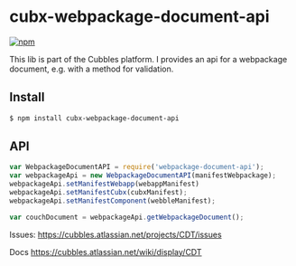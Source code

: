 # cubx-webpackage-document-api

[![npm][npm-image]][npm-url]

This lib is part of the Cubbles platform. I provides an api for a webpackage document, e.g. with a method for validation.

## Install

```sh
$ npm install cubx-webpackage-document-api
```

## API
```js
var WebpackageDocumentAPI = require('webpackage-document-api');
var webpackageApi = new WebpackageDocumentAPI(manifestWebpackage);
webpackageApi.setManifestWebapp(webappManifest)
webpackageApi.setManifestCubx(cubxManifest);
webpackageApi.setManifestComponent(webbleManifest);

var couchDocument = webpackageApi.getWebpackageDocument();
```

Issues: https://cubbles.atlassian.net/projects/CDT/issues

Docs https://cubbles.atlassian.net/wiki/display/CDT

[npm-image]: https://img.shields.io/npm/v/cubx-webpackage-document-api.svg?style=flat
[npm-url]: https://npmjs.org/package/cubx-webpackage-document-api
